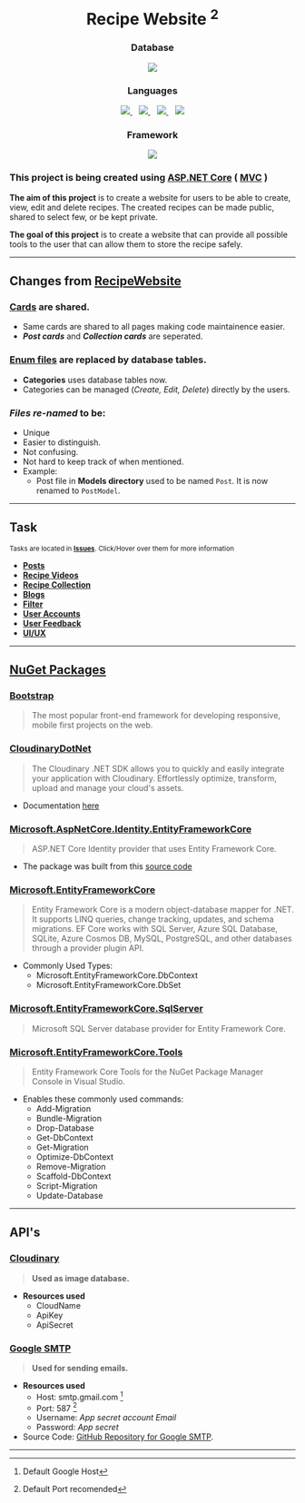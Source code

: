 <h1 align='center'> Recipe Website <sup>2</sup> </h1>
  
<h3 align='center'> Database </h3>
<p align='center'>
  <a href="#">
      <img src="https://img.shields.io/badge/Microsoft%20SQL%20Server-CC2927?style=for-the-badge&logo=microsoft%20sql%20server&logoColor=white" />        
  </a>
</p>

<h3 align='center'> Languages </h3>
<p align='center'>
  <a href="#">
      <img src="https://img.shields.io/badge/C%23-239120?style=for-the-badge&logo=c-sharp&logoColor=white" />
  </a> 
  &nbsp;&nbsp;
  <a href="#">
      <img src="https://img.shields.io/badge/JavaScript-323330?style=for-the-badge&logo=javascript&logoColor=F7DF1E" />        
  </a>
  &nbsp;&nbsp;
  <a href="#">
      <img src="https://img.shields.io/badge/HTML5-E34F26?style=for-the-badge&logo=html5&logoColor=white" />        
  </a>
  &nbsp;&nbsp;
  <a href="#">
      <img src="https://img.shields.io/badge/CSS3-1572B6?style=for-the-badge&logo=css3&logoColor=white" />        
  </a>
</p>

<h3 align='center'> Framework </h3>
<p align='center'>
  <a href="#">
      <img src="https://img.shields.io/badge/.NET-512BD4?style=for-the-badge&logo=dotnet&logoColor=white" />        
  </a>
</p>

### This project is being created using [ASP.NET Core] ( [MVC] )

**The aim of this project** is to create a website for users to be able to create, view, edit and delete recipes. The created recipes can be made public, shared to select few, or be kept private.

**The goal of this project** is to create a website that can provide all possible tools to the user that can allow them to store the recipe safely. 

[ASP.NET Core]: https://dotnet.microsoft.com/en-us/apps/aspnet
[MVC]: https://learn.microsoft.com/en-us/aspnet/core/mvc/

---


## Changes from [RecipeWebsite]
### [Cards] are shared.
  - Same cards are shared to all pages making code maintainence easier.
  - **_Post cards_** and **_Collection cards_** are seperated.

### [Enum files] are replaced by database tables.
  - **Categories** uses database tables now.
  - Categories can be managed (_Create, Edit, Delete_) directly by the users.
 
### *Files re-named* to be:
  - Unique
  - Easier to distinguish.
  - Not confusing.
  - Not hard to keep track of when mentioned.
  - Example:
    - Post file in **Models directory** used to be named `Post`. It is now renamed to `PostModel`.
    
[Cards]: https://getbootstrap.com/docs/5.3/components/card/
[Enum files]: https://learn.microsoft.com/en-us/dotnet/csharp/language-reference/builtin-types/enum

---

## Task
<sub> Tasks are located in **[Issues]**. Click/Hover over them for more information </sub>
- **[Posts]**
- **[Recipe Videos]**
- **[Recipe Collection]**
- **[Blogs]**
- **[Filter]**
- **[User Accounts]**
- **[User Feedback]**
- **[UI/UX]**

[Issues]: https://github.com/ZNAXNOR/Recipe-Website/issues
[Posts]: https://github.com/ZNAXNOR/Recipe-Website/issues/1
[Recipe Videos]: https://github.com/ZNAXNOR/Recipe-Website/issues/8
[Recipe Collection]: https://github.com/ZNAXNOR/Recipe-Website/issues/3
[Blogs]: https://github.com/ZNAXNOR/Recipe-Website/issues/11
[Filter]: https://github.com/ZNAXNOR/Recipe-Website/issues/2
[User Accounts]: https://github.com/ZNAXNOR/Recipe-Website/issues/9
[User Feedback]: https://github.com/ZNAXNOR/Recipe-Website/issues/7
[UI/UX]: https://github.com/ZNAXNOR/Recipe-Website/issues/10

---

## [NuGet Packages]
### [Bootstrap]
> The most popular front-end framework for developing responsive, mobile first projects on the web.

### [CloudinaryDotNet]
> The Cloudinary .NET SDK allows you to quickly and easily integrate your application with Cloudinary. Effortlessly optimize, transform, upload and manage your cloud's assets.
- Documentation [here](https://cloudinary.com/documentation/)

### [Microsoft.AspNetCore.Identity.EntityFrameworkCore]
> ASP.NET Core Identity provider that uses Entity Framework Core.
- The package was built from this [source code](https://github.com/dotnet/aspnetcore/tree/3f1acb59718cadf111a0a796681e3d3509bb3381)

### [Microsoft.EntityFrameworkCore]
> Entity Framework Core is a modern object-database mapper for .NET. It supports LINQ queries, change tracking, updates, and schema migrations. EF Core works with SQL Server, Azure SQL Database, SQLite, Azure Cosmos DB, MySQL, PostgreSQL, and other databases through a provider plugin API.
- Commonly Used Types:
  - Microsoft.EntityFrameworkCore.DbContext
  - Microsoft.EntityFrameworkCore.DbSet

### [Microsoft.EntityFrameworkCore.SqlServer]
> Microsoft SQL Server database provider for Entity Framework Core.

### [Microsoft.EntityFrameworkCore.Tools]
> Entity Framework Core Tools for the NuGet Package Manager Console in Visual Studio.
- Enables these commonly used commands:
  - Add-Migration
  - Bundle-Migration
  - Drop-Database
  - Get-DbContext
  - Get-Migration
  - Optimize-DbContext
  - Remove-Migration
  - Scaffold-DbContext
  - Script-Migration
  - Update-Database

[NuGet Packages]: https://www.nuget.org/
[Bootstrap]: https://www.nuget.org/packages/bootstrap
[CloudinaryDotNet]: https://www.nuget.org/packages/CloudinaryDotNet
[Microsoft.AspNetCore.Identity.EntityFrameworkCore]: https://www.nuget.org/packages/Microsoft.AspNetCore.Identity.EntityFrameworkCore
[Microsoft.EntityFrameworkCore]: https://www.nuget.org/packages/Microsoft.EntityFrameworkCore
[Microsoft.EntityFrameworkCore.SqlServer]: https://www.nuget.org/packages/Microsoft.EntityFrameworkCore.SqlServer
[Microsoft.EntityFrameworkCore.Tools]: https://www.nuget.org/packages/Microsoft.EntityFrameworkCore.Tools

---

## API's
### [Cloudinary]
> **Used as image database.**
- **Resources used**
  - CloudName
  - ApiKey
  - ApiSecret

[Cloudinary]: https://cloudinary.com/

### [Google SMTP]
> **Used for sending emails.**
- **Resources used**
  - Host: smtp.gmail.com [^Host]
  - Port: 587 [^Port] 
  - Username: _App secret account Email_
  - Password: _App secret_  
- Source Code: [GitHub Repository for Google SMTP].

[Google SMTP]: https://myaccount.google.com/apppasswords
[GitHub Repository for Google SMTP]: https://github.com/ZNAXNOR/EmailSMTP

---

[RecipeWebsite]: https://github.com/ZNAXNOR/RecipeWebsite

[^Host]: Default Google Host
[^Port]: Default Port recomended
